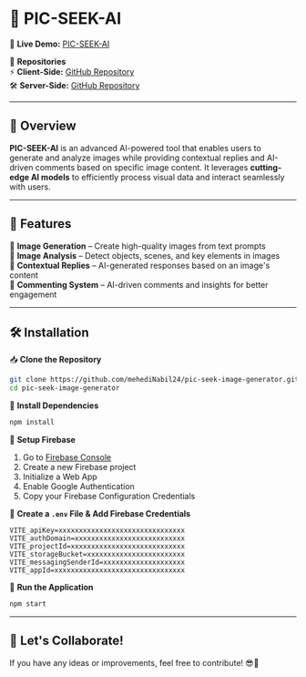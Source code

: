 # 🎨 **PIC-SEEK-AI**  

🚀 **Live Demo:** [PIC-SEEK-AI](https://crack-ai-e14a4.web.app/)  

📂 **Repositories**  
⚡ **Client-Side:** [GitHub Repository](https://github.com/mehediNabil24/pic-seek-image-generator)  
🛠 **Server-Side:** [GitHub Repository](https://github.com/mehediNabil24/pic-seek-server)  

---

## 📜 **Overview**  
**PIC-SEEK-AI** is an advanced AI-powered tool that enables users to generate and analyze images while providing contextual replies and AI-driven comments based on specific image content. It leverages **cutting-edge AI models** to efficiently process visual data and interact seamlessly with users.  

---

## 🚀 **Features**  
🔹 **Image Generation** – Create high-quality images from text prompts  
🔹 **Image Analysis** – Detect objects, scenes, and key elements in images  
🔹 **Contextual Replies** – AI-generated responses based on an image's content  
🔹 **Commenting System** – AI-driven comments and insights for better engagement  

---

## 🛠 **Installation**  

📥 **Clone the Repository**  
```sh
git clone https://github.com/mehediNabil24/pic-seek-image-generator.git
cd pic-seek-image-generator
```

📂 **Install Dependencies**  
```sh
npm install
```

🔑 **Setup Firebase**  
1. Go to [Firebase Console](https://firebase.google.com/)  
2. Create a new Firebase project  
3. Initialize a Web App  
4. Enable Google Authentication  
5. Copy your Firebase Configuration Credentials  

📝 **Create a `.env` File & Add Firebase Credentials**  
```env
VITE_apiKey=xxxxxxxxxxxxxxxxxxxxxxxxxxxxxxx
VITE_authDomain=xxxxxxxxxxxxxxxxxxxxxxxxxxx
VITE_projectId=xxxxxxxxxxxxxxxxxxxxxxxxxxxx
VITE_storageBucket=xxxxxxxxxxxxxxxxxxxxxxxx
VITE_messagingSenderId=xxxxxxxxxxxxxxxxxxxx
VITE_appId=xxxxxxxxxxxxxxxxxxxxxxxxxxxxxxxx
```

🚀 **Run the Application**  
```sh
npm start
```

---

## 🤝 **Let's Collaborate!**  
If you have any ideas or improvements, feel free to contribute! 😎🚀

